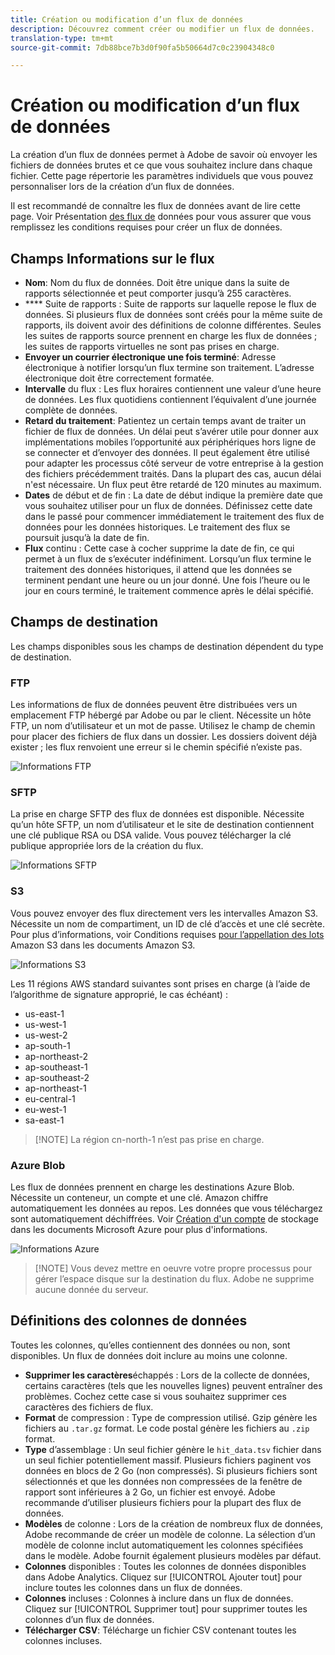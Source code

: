 ```yaml
---
title: Création ou modification d’un flux de données
description: Découvrez comment créer ou modifier un flux de données.
translation-type: tm+mt
source-git-commit: 7db88bce7b3d0f90fa5b50664d7c0c23904348c0

---
```



# Création ou modification d’un flux de données

La création d’un flux de données permet à Adobe de savoir où envoyer les fichiers de données brutes et ce que vous souhaitez inclure dans chaque fichier. Cette page répertorie les paramètres individuels que vous pouvez personnaliser lors de la création d’un flux de données.

Il est recommandé de connaître les flux de données avant de lire cette page. Voir Présentation [des flux de](data-feed-overview.md) données pour vous assurer que vous remplissez les conditions requises pour créer un flux de données.

## Champs Informations sur le flux

* **Nom**: Nom du flux de données. Doit être unique dans la suite de rapports sélectionnée et peut comporter jusqu’à 255 caractères.
* **** Suite de rapports : Suite de rapports sur laquelle repose le flux de données. Si plusieurs flux de données sont créés pour la même suite de rapports, ils doivent avoir des définitions de colonne différentes. Seules les suites de rapports source prennent en charge les flux de données ; les suites de rapports virtuelles ne sont pas prises en charge.
* **Envoyer un courrier électronique une fois terminé**: Adresse électronique à notifier lorsqu’un flux termine son traitement. L’adresse électronique doit être correctement formatée.
* **Intervalle** du flux : Les flux horaires contiennent une valeur d’une heure de données. Les flux quotidiens contiennent l’équivalent d’une journée complète de données.
* **Retard du traitement**: Patientez un certain temps avant de traiter un fichier de flux de données. Un délai peut s’avérer utile pour donner aux implémentations mobiles l’opportunité aux périphériques hors ligne de se connecter et d’envoyer des données. Il peut également être utilisé pour adapter les processus côté serveur de votre entreprise à la gestion des fichiers précédemment traités. Dans la plupart des cas, aucun délai n'est nécessaire. Un flux peut être retardé de 120 minutes au maximum.
* **Dates** de début et de fin : La date de début indique la première date que vous souhaitez utiliser pour un flux de données. Définissez cette date dans le passé pour commencer immédiatement le traitement des flux de données pour les données historiques. Le traitement des flux se poursuit jusqu’à la date de fin.
* **Flux** continu : Cette case à cocher supprime la date de fin, ce qui permet à un flux de s’exécuter indéfiniment. Lorsqu’un flux termine le traitement des données historiques, il attend que les données se terminent pendant une heure ou un jour donné. Une fois l’heure ou le jour en cours terminé, le traitement commence après le délai spécifié.

## Champs de destination

Les champs disponibles sous les champs de destination dépendent du type de destination.

### FTP

Les informations de flux de données peuvent être distribuées vers un emplacement FTP hébergé par Adobe ou par le client. Nécessite un hôte FTP, un nom d’utilisateur et un mot de passe. Utilisez le champ de chemin pour placer des fichiers de flux dans un dossier. Les dossiers doivent déjà exister ; les flux renvoient une erreur si le chemin spécifié n’existe pas.

![Informations FTP](assets/dest-ftp.jpg)

### SFTP

La prise en charge SFTP des flux de données est disponible. Nécessite qu’un hôte SFTP, un nom d’utilisateur et le site de destination contiennent une clé publique RSA ou DSA valide. Vous pouvez télécharger la clé publique appropriée lors de la création du flux.

![Informations SFTP](assets/dest-sftp.jpg)

### S3

Vous pouvez envoyer des flux directement vers les intervalles Amazon S3. Nécessite un nom de compartiment, un ID de clé d’accès et une clé secrète. Pour plus d’informations, voir Conditions requises [pour l’appellation des lots](https://docs.aws.amazon.com/awscloudtrail/latest/userguide/cloudtrail-s3-bucket-naming-requirements.html) Amazon S3 dans les documents Amazon S3.

![Informations S3](assets/dest-s3.jpg)

Les 11 régions AWS standard suivantes sont prises en charge (à l’aide de l’algorithme de signature approprié, le cas échéant) :

* us-east-1
* us-west-1
* us-west-2
* ap-south-1
* ap-northeast-2
* ap-southeast-1
* ap-southeast-2
* ap-northeast-1
* eu-central-1
* eu-west-1
* sa-east-1

> [!NOTE] La région cn-north-1 n’est pas prise en charge.

### Azure Blob

Les flux de données prennent en charge les destinations Azure Blob. Nécessite un conteneur, un compte et une clé. Amazon chiffre automatiquement les données au repos. Les données que vous téléchargez sont automatiquement déchiffrées. Voir [Création d'un compte](https://docs.microsoft.com/en-us/azure/storage/common/storage-quickstart-create-account?tabs=azure-portal#view-and-copy-storage-access-keys) de stockage dans les documents Microsoft Azure pour plus d'informations.

![Informations Azure](assets/azure.png)

> [!NOTE] Vous devez mettre en oeuvre votre propre processus pour gérer l’espace disque sur la destination du flux. Adobe ne supprime aucune donnée du serveur.

## Définitions des colonnes de données

Toutes les colonnes, qu’elles contiennent des données ou non, sont disponibles. Un flux de données doit inclure au moins une colonne.

* **Supprimer les caractères**&#x200B;échappés : Lors de la collecte de données, certains caractères (tels que les nouvelles lignes) peuvent entraîner des problèmes. Cochez cette case si vous souhaitez supprimer ces caractères des fichiers de flux.
* **Format** de compression : Type de compression utilisé. Gzip génère les fichiers au `.tar.gz` format. Le code postal génère les fichiers au `.zip` format.
* **Type** d’assemblage : Un seul fichier génère le `hit_data.tsv` fichier dans un seul fichier potentiellement massif. Plusieurs fichiers paginent vos données en blocs de 2 Go (non compressés). Si plusieurs fichiers sont sélectionnés et que les données non compressées de la fenêtre de rapport sont inférieures à 2 Go, un fichier est envoyé. Adobe recommande d’utiliser plusieurs fichiers pour la plupart des flux de données.
* **Modèles** de colonne : Lors de la création de nombreux flux de données, Adobe recommande de créer un modèle de colonne. La sélection d’un modèle de colonne inclut automatiquement les colonnes spécifiées dans le modèle. Adobe fournit également plusieurs modèles par défaut.
* **Colonnes** disponibles : Toutes les colonnes de données disponibles dans Adobe Analytics. Cliquez sur [!UICONTROL Ajouter tout] pour inclure toutes les colonnes dans un flux de données.
* **Colonnes** incluses : Colonnes à inclure dans un flux de données. Cliquez sur [!UICONTROL Supprimer tout] pour supprimer toutes les colonnes d’un flux de données.
* **Télécharger CSV**: Télécharge un fichier CSV contenant toutes les colonnes incluses.
